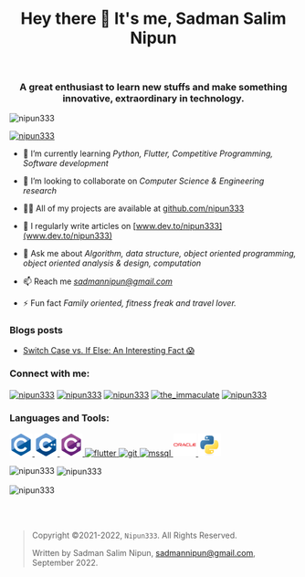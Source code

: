 <h1 align="center">Hey there 👋 It's me, Sadman Salim Nipun</h1>
<br/>
<h3 align="center">A great enthusiast to learn new stuffs and make something innovative, extraordinary in technology.</h3>

<p align="left"> <img src="https://komarev.com/ghpvc/?username=nipun333&label=Profile%20Views&color=1f9eff&style=flat" alt="nipun333" /> </p>

<p align="left"> <a href="https://github.com/ryo-ma/github-profile-trophy"><img src="https://github-profile-trophy.vercel.app/?username=nipun333" alt="nipun333" /></a> </p>

- 🌱 I’m currently learning *Python, Flutter, Competitive Programming, Software development*

- 👯 I’m looking to collaborate on *Computer Science & Engineering research*

- 👨‍💻 All of my projects are available at [github.com/nipun333](github.com/nipun333)

- 📝 I regularly write articles on [www.dev.to/nipun333](www.dev.to/nipun333)

- 💬 Ask me about *Algorithm, data structure, object oriented programming, object oriented analysis & design, computation*

- 📫 Reach me *sadmannipun@gmail.com*

- ⚡ Fun fact *Family oriented, fitness freak and travel lover.*

### Blogs posts
<!-- BLOG-POST-LIST:START -->
- [Switch Case vs. If Else: An Interesting Fact 😱](https://dev.to/nipun333/switch-case-vs-if-else-an-interesting-fact-1pmc)
<!-- BLOG-POST-LIST:END -->

<h3 align="left">Connect with me:</h3>
<p align="left">
<a href="https://dev.to/nipun333" target="blank"><img align="center" src="https://raw.githubusercontent.com/rahuldkjain/github-profile-readme-generator/master/src/images/icons/Social/devto.svg" alt="nipun333" height="30" width="40" /></a>
<a href="https://linkedin.com/in/nipun333" target="blank"><img align="center" src="https://raw.githubusercontent.com/rahuldkjain/github-profile-readme-generator/master/src/images/icons/Social/linked-in-alt.svg" alt="nipun333" height="30" width="40" /></a>
<a href="https://fb.com/nipun333" target="blank"><img align="center" src="https://raw.githubusercontent.com/rahuldkjain/github-profile-readme-generator/master/src/images/icons/Social/facebook.svg" alt="nipun333" height="30" width="40" /></a>
<a href="https://codeforces.com/profile/the_immaculate" target="blank"><img align="center" src="https://raw.githubusercontent.com/rahuldkjain/github-profile-readme-generator/master/src/images/icons/Social/codeforces.svg" alt="the_immaculate" height="30" width="40" /></a>
<a href="https://www.leetcode.com/nipun333" target="blank"><img align="center" src="https://raw.githubusercontent.com/rahuldkjain/github-profile-readme-generator/master/src/images/icons/Social/leet-code.svg" alt="nipun333" height="30" width="40" /></a>
</p>

<h3 align="left">Languages and Tools:</h3>
<p align="left"> <a href="https://www.cprogramming.com/" target="_blank" rel="noreferrer"> <img src="https://raw.githubusercontent.com/devicons/devicon/master/icons/c/c-original.svg" alt="c" width="40" height="40"/> </a> <a href="https://www.w3schools.com/cpp/" target="_blank" rel="noreferrer"> <img src="https://raw.githubusercontent.com/devicons/devicon/master/icons/cplusplus/cplusplus-original.svg" alt="cplusplus" width="40" height="40"/> </a> <a href="https://www.w3schools.com/cs/" target="_blank" rel="noreferrer"> <img src="https://raw.githubusercontent.com/devicons/devicon/master/icons/csharp/csharp-original.svg" alt="csharp" width="40" height="40"/> </a> <a href="https://flutter.dev" target="_blank" rel="noreferrer"> <img src="https://www.vectorlogo.zone/logos/flutterio/flutterio-icon.svg" alt="flutter" width="40" height="40"/> </a> <a href="https://git-scm.com/" target="_blank" rel="noreferrer"> <img src="https://www.vectorlogo.zone/logos/git-scm/git-scm-icon.svg" alt="git" width="40" height="40"/> </a> <a href="https://www.microsoft.com/en-us/sql-server" target="_blank" rel="noreferrer"> <img src="https://www.svgrepo.com/show/303229/microsoft-sql-server-logo.svg" alt="mssql" width="40" height="40"/> </a> <a href="https://www.oracle.com/" target="_blank" rel="noreferrer"> <img src="https://raw.githubusercontent.com/devicons/devicon/master/icons/oracle/oracle-original.svg" alt="oracle" width="40" height="40"/> </a> <a href="https://www.python.org" target="_blank" rel="noreferrer"> <img src="https://raw.githubusercontent.com/devicons/devicon/master/icons/python/python-original.svg" alt="python" width="40" height="40"/> </a> </p>

<p><img align="left" src="https://github-readme-stats.vercel.app/api/top-langs?username=nipun333&show_icons=true&theme=dark&locale=en&layout=compact" alt="nipun333" /></p>

<p>&nbsp;<img align="center" src="https://github-readme-stats.vercel.app/api?username=nipun333&show_icons=true&locale=en" alt="nipun333" /></p>

<p><img align="center" src="https://github-readme-streak-stats.herokuapp.com/?user=nipun333&theme=default" alt="nipun333" /></p>
<BR/><BR/>

> Copyright ©2021-2022, `Nipun333`. All Rights Reserved.
>
> Written by Sadman Salim Nipun, <sadmannipun@gmail.com>, September 2022.
 
